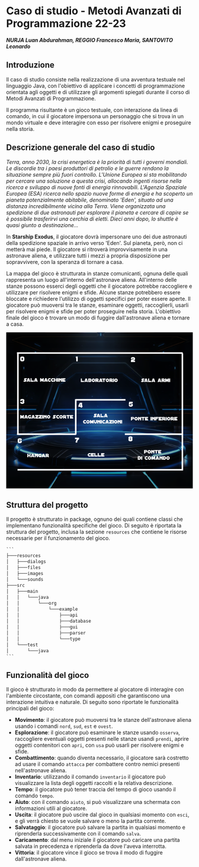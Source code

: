 # Caso di studio - Metodi Avanzati di Programmazione 22-23
***NURJA Luan Abdurahman, REGGIO Francesco Maria, SANTOVITO Leonardo***

## Introduzione
Il caso di studio consiste nella realizzazione di una avventura testuale nel linguaggio Java, con l'obiettivo di applicare i concetti di programmazione orientata agli oggetti e di utilizzare gli argomenti spiegati durante il corso di Metodi Avanzati di Programmazione.

Il programma risultante è un gioco testuale, con interazione da linea di comando, in cui il giocatore impersona un personaggio che si trova in un mondo virtuale e deve interagire con esso per risolvere enigmi e proseguire nella storia.

## Descrizione generale del caso di studio
*Terra, anno 2030, la crisi energetica è la priorità di tutti i governi mondiali. Le discordie tra i paesi produttori di petrolio e le guerre rendono la situazione sempre più fuori controllo. L'Unione Europea si sta mobilitando per cercare una soluzione a questa crisi, allocando ingenti risorse nella ricerca e sviluppo di nuove fonti di energia rinnovabili. 
L'Agenzia Spaziale Europea (ESA) ricerca nello spazio nuove forme di energia e ha scoperto un pianeta potenzialmente abitabile, denominato 'Eden', situato ad una distanza incredibilmente vicina alla Terra. Viene organizzata una spedizione di due astronauti per esplorare il pianeta e cercare di capire se è possibile trasferirvi una cerchia di eletti.
Dieci anni dopo, lo shuttle è quasi giunto a destinazione...*

In **Starship Exodus**, il giocatore dovrà impersonare uno dei due astronauti della spedizione spaziale in arrivo verso 'Eden'. Sul pianeta, però, non ci metterà mai piede. Il giocatore si ritroverà improvvisamente in una astronave aliena, e utilizzare tutti i mezzi a propria disposizione per sopravvivere, con la speranza di tornare a casa.

La mappa del gioco è strutturata in stanze comunicanti, ognuna delle quali rappresenta un luogo all'interno dell'astronave aliena. All'interno delle stanze possono esserci degli oggetti che il giocatore potrebbe raccogliere e utilizzare per risolvere enigmi e sfide. Alcune stanze potrebbero essere bloccate e richiedere l'utilizzo di oggetti specifici per poter essere aperte.
Il giocatore può muoversi tra le stanze, esaminare oggetti, raccoglierli, usarli per risolvere enigmi e sfide per poter proseguire nella storia. L'obiettivo finale del gioco è trovare un modo di fuggire dall'astronave aliena e tornare a casa.

![Mappa astronave](./resources/images/Map.png)

## Struttura del progetto

Il progetto è strutturato in package, ognuno dei quali contiene classi che implementano funzionalità specifiche del gioco. Di seguito è riportata la struttura del progetto, inclusa la sezione `resources` che contiene le risorse necessarie per il funzionamento del gioco.
    
    ```
    ├───resources
    │   ├───dialogs
    │   ├───files
    │   ├───images
    │   └───sounds
    ├───src
    │   ├───main
    │   │   └───java
    │   │       └───org
    │   │           └───example
    │   │               ├───api
    │   │               ├───database
    │   │               ├───gui
    │   │               ├───parser
    │   │               └───type
    │   └───test
    │       └───java
    ```

## Funzionalità del gioco
Il gioco è strutturato in modo da permettere al giocatore di interagire con l'ambiente circostante, con comandi appositi che garantiscono una interazione intuitiva e naturale.
Di seguito sono riportate le funzionalità principali del gioco:

- **Movimento**: il giocatore può muoversi tra le stanze dell'astronave aliena usando i comandi `nord`, `sud`, `est` e `ovest`.
- **Esplorazione**: il giocatore può esaminare le stanze usando `osserva`, raccogliere eventuali oggetti presenti nelle stanze usandi `prendi`, aprire oggetti contenitori con `apri`, con `usa` può usarli per risolvere enigmi e sfide.
- **Combattimento**: quando diventa necessario, il giocatore sarà costretto ad usare il comando `attacca` per combattere contro nemici presenti nell'astronave aliena.
- **Inventario**: utilizzando il comando `inventario` il giocatore può visualizzare la lista degli oggetti raccolti e la relativa descrizione.
- **Tempo**: il giocatore può tener traccia del tempo di gioco usando il comando `tempo`.
- **Aiuto**: con il comando `aiuto`, si può visualizzare una schermata con informazioni utili al giocatore.
- **Uscita**: il giocatore può uscire dal gioco in qualsiasi momento con `esci`, e gli verrà chiesto se vuole salvare o meno la partita corrente.
- **Salvataggio**: il giocatore può salvare la partita in qualsiasi momento e riprenderla successivamente con il comando `salva`.
- **Caricamento**: dal menu iniziale il giocatore può caricare una partita salvata in precedenza e riprenderla da dove l'aveva interrotta.
- **Vittoria**: il giocatore vince il gioco se trova il modo di fuggire dall'astronave aliena.

